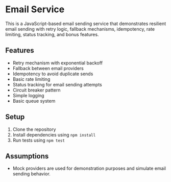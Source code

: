 # Email Service

This is a JavaScript-based email sending service that demonstrates resilient email sending with retry logic, fallback mechanisms, idempotency, rate limiting, status tracking, and bonus features.

## Features

- Retry mechanism with exponential backoff
- Fallback between email providers
- Idempotency to avoid duplicate sends
- Basic rate limiting
- Status tracking for email sending attempts
- Circuit breaker pattern
- Simple logging
- Basic queue system

## Setup

1. Clone the repository
2. Install dependencies using `npm install`
3. Run tests using `npm test`

## Assumptions

- Mock providers are used for demonstration purposes and simulate email sending behavior.
